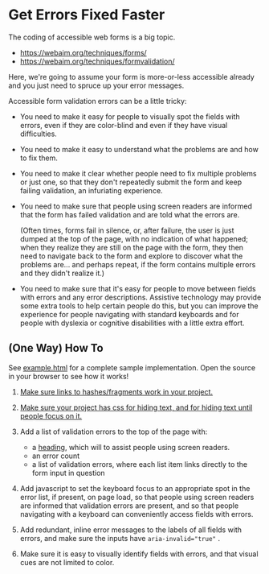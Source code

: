 Get Errors Fixed Faster
=======================

The coding of accessible web forms is a big topic.
- https://webaim.org/techniques/forms/
- https://webaim.org/techniques/formvalidation/

Here, we're going to assume your form is more-or-less accessible
already and you just need to spruce up your error messages.

Accessible form validation errors can be a little tricky:

- You need to make it easy for people to visually spot the fields
  with errors, even if they are color-blind and even if they
  have visual difficulties.

- You need to make it easy to understand what the problems are and
  how to fix them.

- You need to make it clear whether people need to fix multiple
  problems or just one, so that they don't repeatedly submit the
  form and keep failing validation, an infuriating experience.

- You need to make sure that people using screen readers are informed
  that the form has failed validation and are told what the errors are.

  (Often times, forms fail in silence, or, after failure, the user
  is just dumped at the top of the page, with no indication of what
  happened; when they realize they are still on the page with the
  form, they then need to navigate back to the form and explore to
  discover what the problems are... and perhaps repeat, if the form
  contains multiple errors and they didn't realize it.)

- You need to make sure that it's easy for people to move between
  fields with errors and any error descriptions. Assistive technology
  may provide some extra tools to help certain people do this, but
  you can improve the experience for people navigating with standard
  keyboards and for people with dyslexia or cognitive disabilities
  with a little extra effort.


(One Way) How To
----------------

See [example.html](./example.html) for a complete sample implementation.
Open the source in your browser to see how it works!

1. [Make sure links to hashes/fragments work in your project.](../fix-links/)

2. [Make sure your project has css for hiding text, and for hiding text
until people focus on it.](../hidden-text/)

3. Add a list of validation errors to the top of the page with:
   - a [heading](../../content/headings/), which will to assist people
     using screen readers.
   - an error count
   - a list of validation errors, where each list item links directly to
     the form input in question

4. Add javascript to set the keyboard focus to an appropriate spot in
   the error list, if present, on page load, so that people using screen
   readers are informed that validation errors are present, and so that
   people navigating with a keyboard can conveniently access fields with
   errors.

5. Add redundant, inline error messages to the labels of all fields
   with errors, and make sure the inputs have `aria-invalid="true"` .

6. Make sure it is easy to visually identify fields with errors, and
   that visual cues are not limited to color.
